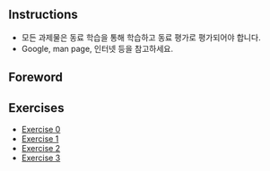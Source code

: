 ## Instructions
- 모든 과제물은 동료 학습을 통해 학습하고 동료 평가로 평가되어야 합니다.
- Google, man page, 인터넷 등을 참고하세요.

## Foreword

## Exercises
- [Exercise 0](./ex00/ex00.md)
- [Exercise 1](./ex01/ex01.md)
- [Exercise 2](./ex02/ex02.md)
- [Exercise 3](./ex03/ex03.md)